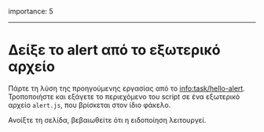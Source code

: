 importance: 5

---

# Δείξε το alert από το εξωτερικό αρχείο

Πάρτε τη λύση της προηγούμενης εργασίας από τo  <info:task/hello-alert>. Τροποποιήστε και  εξάγετε το περιεχόμενο του script σε ένα εξωτερικό αρχείο `alert.js`, που βρίσκεται στον ίδιο φάκελο.

Ανοίξτε τη σελίδα, βεβαιωθείτε ότι η ειδοποίηση λειτουργεί.
